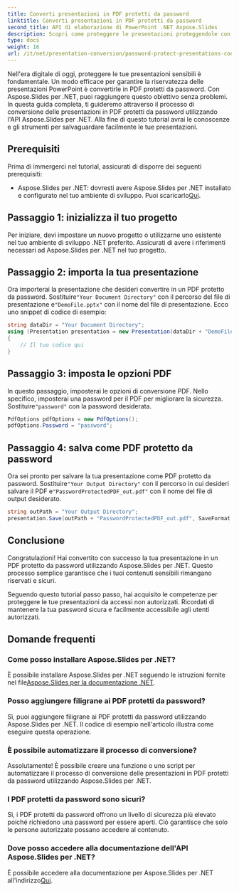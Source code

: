 ```yaml
---
title: Converti presentazioni in PDF protetti da password
linktitle: Converti presentazioni in PDF protetti da password
second_title: API di elaborazione di PowerPoint .NET Aspose.Slides
description: Scopri come proteggere le presentazioni proteggendole con password e convertendole in PDF utilizzando Aspose.Slides per .NET. Migliora subito la sicurezza dei dati.
type: docs
weight: 16
url: /it/net/presentation-conversion/password-protect-presentations-convert-to-password-protected-pdf/
---
```


Nell'era digitale di oggi, proteggere le tue presentazioni sensibili è fondamentale. Un modo efficace per garantire la riservatezza delle presentazioni PowerPoint è convertirle in PDF protetti da password. Con Aspose.Slides per .NET, puoi raggiungere questo obiettivo senza problemi. In questa guida completa, ti guideremo attraverso il processo di conversione delle presentazioni in PDF protetti da password utilizzando l'API Aspose.Slides per .NET. Alla fine di questo tutorial avrai le conoscenze e gli strumenti per salvaguardare facilmente le tue presentazioni.

## Prerequisiti

Prima di immergerci nel tutorial, assicurati di disporre dei seguenti prerequisiti:

-  Aspose.Slides per .NET: dovresti avere Aspose.Slides per .NET installato e configurato nel tuo ambiente di sviluppo. Puoi scaricarlo[Qui](https://releases.aspose.com/slides/net/).

## Passaggio 1: inizializza il tuo progetto

Per iniziare, devi impostare un nuovo progetto o utilizzarne uno esistente nel tuo ambiente di sviluppo .NET preferito. Assicurati di avere i riferimenti necessari ad Aspose.Slides per .NET nel tuo progetto.

## Passaggio 2: importa la tua presentazione

Ora importerai la presentazione che desideri convertire in un PDF protetto da password. Sostituire`"Your Document Directory"` con il percorso del file di presentazione e`"DemoFile.pptx"` con il nome del file di presentazione. Ecco uno snippet di codice di esempio:

```csharp
string dataDir = "Your Document Directory";
using (Presentation presentation = new Presentation(dataDir + "DemoFile.pptx"))
{
    // Il tuo codice qui
}
```

## Passaggio 3: imposta le opzioni PDF

 In questo passaggio, imposterai le opzioni di conversione PDF. Nello specifico, imposterai una password per il PDF per migliorare la sicurezza. Sostituire`"password"` con la password desiderata.

```csharp
PdfOptions pdfOptions = new PdfOptions();
pdfOptions.Password = "password";
```

## Passaggio 4: salva come PDF protetto da password

 Ora sei pronto per salvare la tua presentazione come PDF protetto da password. Sostituire`"Your Output Directory"` con il percorso in cui desideri salvare il PDF e`"PasswordProtectedPDF_out.pdf"` con il nome del file di output desiderato.

```csharp
string outPath = "Your Output Directory";
presentation.Save(outPath + "PasswordProtectedPDF_out.pdf", SaveFormat.Pdf, pdfOptions);
```

## Conclusione

Congratulazioni! Hai convertito con successo la tua presentazione in un PDF protetto da password utilizzando Aspose.Slides per .NET. Questo processo semplice garantisce che i tuoi contenuti sensibili rimangano riservati e sicuri.

Seguendo questo tutorial passo passo, hai acquisito le competenze per proteggere le tue presentazioni da accessi non autorizzati. Ricordati di mantenere la tua password sicura e facilmente accessibile agli utenti autorizzati.

## Domande frequenti

### Come posso installare Aspose.Slides per .NET?

 È possibile installare Aspose.Slides per .NET seguendo le istruzioni fornite nel file[Aspose.Slides per la documentazione .NET](https://docs.aspose.com/slides/net/).

### Posso aggiungere filigrane ai PDF protetti da password?

Sì, puoi aggiungere filigrane ai PDF protetti da password utilizzando Aspose.Slides per .NET. Il codice di esempio nell'articolo illustra come eseguire questa operazione.

### È possibile automatizzare il processo di conversione?

Assolutamente! È possibile creare una funzione o uno script per automatizzare il processo di conversione delle presentazioni in PDF protetti da password utilizzando Aspose.Slides per .NET.

### I PDF protetti da password sono sicuri?

Sì, i PDF protetti da password offrono un livello di sicurezza più elevato poiché richiedono una password per essere aperti. Ciò garantisce che solo le persone autorizzate possano accedere al contenuto.

### Dove posso accedere alla documentazione dell'API Aspose.Slides per .NET?

 È possibile accedere alla documentazione per Aspose.Slides per .NET all'indirizzo[Qui](https://reference.aspose.com/slides/net/).